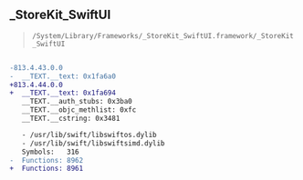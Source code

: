 ## _StoreKit_SwiftUI

> `/System/Library/Frameworks/_StoreKit_SwiftUI.framework/_StoreKit_SwiftUI`

```diff

-813.4.43.0.0
-  __TEXT.__text: 0x1fa6a0
+813.4.44.0.0
+  __TEXT.__text: 0x1fa694
   __TEXT.__auth_stubs: 0x3ba0
   __TEXT.__objc_methlist: 0xfc
   __TEXT.__cstring: 0x3481

   - /usr/lib/swift/libswiftos.dylib
   - /usr/lib/swift/libswiftsimd.dylib
   Symbols:   316
-  Functions: 8962
+  Functions: 8961
 

```

